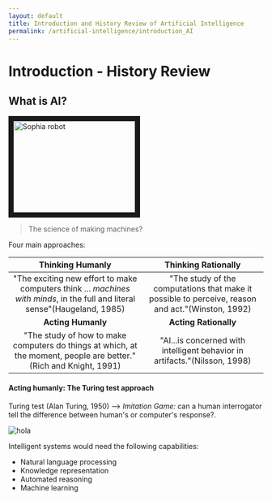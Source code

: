 ```yaml
---
layout: default
title: Introduction and History Review of Artificial Intelligence
permalink: /artificial-intelligence/introduction_AI
---
```


# Introduction - History Review

## What is AI?

<a href="http://www.youtube.com/watch?feature=player_embedded&v=b-bW0xcrsOo
" target="_blank"><img src="http://img.youtube.com/vi/b-bW0xcrsOo/0.jpg"
alt="Sophia robot" width="240" height="180" border="10" /></a>

> The science of making machines?

Four main approaches:

| **Thinking Humanly** 	| **Thinking Rationally** 	|
|:----------------------------------------------------------------------------------------------------------------------------:	|:---------------------------------------------------------------------------------------------------:	|
| "The exciting new effort to make computers think ... _machines with minds_,  in the full and literal sense"(Haugeland, 1985) 	| "The study of the computations that make it possible to perceive, reason and act."(Winston, 1992) 	|
| **Acting Humanly** 	| **Acting Rationally** 	|
| "The study of how to make computers do things at which, at the moment, people are better."(Rich and Knight, 1991) 	| "AI...is concerned with intelligent behavior in artifacts."(Nilsson, 1998) 	|

#### Acting humanly: The Turing test approach

Turing test (Alan Turing, 1950) --> _Imitation Game:_ can a human interrogator tell the difference between human's or computer's response?.

![hola](/cstopics/artificial-intelligence/introduction_AI/turingtest.png)

Intelligent systems would need the following capabilities:
* Natural language processing
* Knowledge representation
* Automated reasoning
* Machine learning
